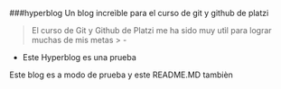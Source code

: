 
###hyperblog
Un blog increìble para el curso de git y github de platzi
>El curso de Git y Github de Platzi me ha sido muy utìl para lograr muchas de mis metas > -


- Este Hyperblog es una prueba

Este blog es a modo de prueba y este README.MD tambièn 
